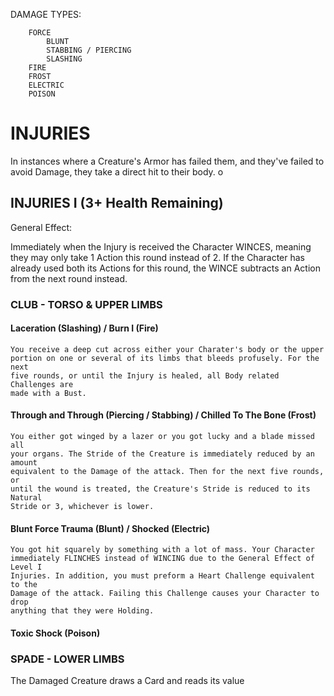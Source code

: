 DAMAGE TYPES:

        FORCE
            BLUNT
            STABBING / PIERCING
            SLASHING
        FIRE
        FROST
        ELECTRIC
        POISON  

INJURIES
========

In instances where a Creature's Armor has failed them, and they've failed to
avoid Damage, they take a direct hit to their body. o

INJURIES I (3+ Health Remaining)
--------------------------------

General Effect: 

Immediately when the Injury is received the Character WINCES, meaning they may
only take 1 Action this round instead of 2. If the Character has already used
both its Actions for this round, the WINCE subtracts an Action from the next
round instead.

### CLUB - TORSO & UPPER LIMBS

#### Laceration (Slashing) / Burn I (Fire)

    You receive a deep cut across either your Charater's body or the upper
    portion on one or several of its limbs that bleeds profusely. For the next
    five rounds, or until the Injury is healed, all Body related Challenges are
    made with a Bust.

#### Through and Through (Piercing / Stabbing) / Chilled To The Bone (Frost)

    You either got winged by a lazer or you got lucky and a blade missed all
    your organs. The Stride of the Creature is immediately reduced by an amount
    equivalent to the Damage of the attack. Then for the next five rounds, or
    until the wound is treated, the Creature's Stride is reduced to its Natural
    Stride or 3, whichever is lower.

#### Blunt Force Trauma (Blunt) / Shocked (Electric)

    You got hit squarely by something with a lot of mass. Your Character
    immediately FLINCHES instead of WINCING due to the General Effect of Level I
    Injuries. In addition, you must preform a Heart Challenge equivalent to the
    Damage of the attack. Failing this Challenge causes your Character to drop
    anything that they were Holding.

#### Toxic Shock (Poison)

### SPADE - LOWER LIMBS

The Damaged Creature draws a Card and reads its value
